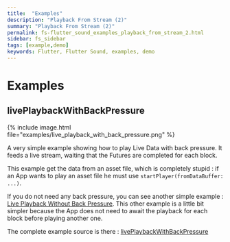 ```yaml
---
title:  "Examples"
description: "Playback From Stream (2)"
summary: "Playback From Stream (2)"
permalink: fs-flutter_sound_examples_playback_from_stream_2.html
sidebar: fs_sidebar
tags: [example,demo]
keywords: Flutter, Flutter Sound, examples, demo
---
```

# Examples


## livePlaybackWithBackPressure

{% include image.html file="examples/live_playback_with_back_pressure.png" %}

A very simple example showing how to play Live Data with back pressure. It feeds a live stream, waiting that the Futures are completed for each block.

This example get the data from an asset file, which is completely stupid : if an App wants to play an asset file he must use `startPlayer(fromDataBuffer: ...)`.

If you do not need any back pressure, you can see another simple example : [Live Playback Without Back Pressure](/fs-flutter_sound_examples_playback_from_stream_1.html). This other example is a little bit simpler because the App does not need to await the playback for each block before playing another one.

The complete example source is there : [livePlaybackWithBackPressure](https://github.com/canardoux/flutter_sound/blob/master/flutter_sound/example/lib/livePlaybackWithBackPressure/live_playback_with_back_pressure.dart)
